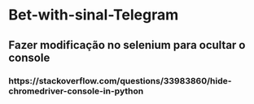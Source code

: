 # Bet-with-sinal-Telegram

<h2>Fazer modificação no selenium para ocultar o console</h2>
<h3>https://stackoverflow.com/questions/33983860/hide-chromedriver-console-in-python</h3>
